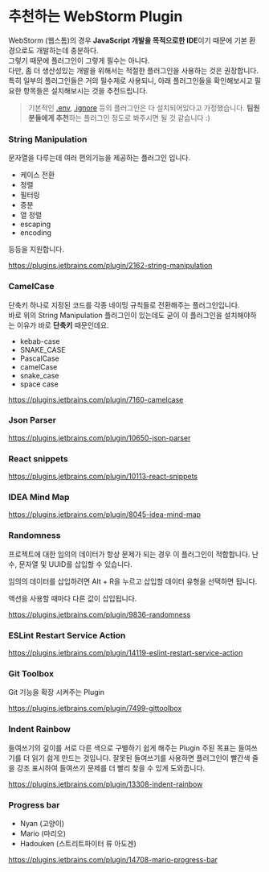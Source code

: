 # 추천하는 WebStorm Plugin

WebStorm (웹스톰)의 경우 **JavaScript 개발을 목적으로한 IDE**이기 때문에 기본 환경으로도 개발하는데 충분하다.  
그렇기 때문에 플러그인이 그렇게 필수는 아니다.  
다만, 좀 더 생산성있는 개발을 위해서는 적절한 플러그인을 사용하는 것은 권장합니다.  
특히 일부의 플러그인들은 거의 필수제로 사용되니, 아래 플러그인들을 확인해보시고 필요한 항목들은 설치해보시는 것을 추천드립니다.

> 기본적인 [.env](https://plugins.jetbrains.com/plugin/9525--env-files-support), [.ignore](https://plugins.jetbrains.com/plugin/7495--ignore) 등의 플러그인은 다 설치되어있다고 가정했습니다.
**팀원분들에게 추천**하는 플러그인 정도로 봐주시면 될 것 같습니다 :)

### String Manipulation

문자열을 다루는데 여러 편의기능을 제공하는 플러그인 입니다.

* 케이스 전환
* 정렬
* 필터링
* 증분
* 열 정렬
* escaping
* encoding

등등을 지원합니다.  

https://plugins.jetbrains.com/plugin/2162-string-manipulation


### CamelCase

단축키 하나로 지정된 코드를 각종 네이밍 규칙들로 전환해주는 플러그인입니다.  
바로 위의 String Manipulation 플러그인이 있는데도 굳이 이 플러그인을 설치해야하는 이유가 바로 **단축키** 때문인데요.  


* kebab-case
* SNAKE_CASE
* PascalCase
* camelCase
* snake_case
* space case

https://plugins.jetbrains.com/plugin/7160-camelcase


### Json Parser

https://plugins.jetbrains.com/plugin/10650-json-parser

### React snippets

https://plugins.jetbrains.com/plugin/10113-react-snippets

### IDEA Mind Map

https://plugins.jetbrains.com/plugin/8045-idea-mind-map

### Randomness

프로젝트에 대한 임의의 데이터가 항상 문제가 되는 경우 이 플러그인이 적합합니다. 난수, 문자열 및 UUID를 삽입할 수 있습니다.  

임의의 데이터를 삽입하려면 Alt + R을 누르고 삽입할 데이터 유형을 선택하면 됩니다.  

액션을 사용할 때마다 다른 값이 삽입됩니다.

https://plugins.jetbrains.com/plugin/9836-randomness

### ESLint Restart Service Action

https://plugins.jetbrains.com/plugin/14119-eslint-restart-service-action

### Git Toolbox

Git 기능을 확장 시켜주는 Plugin

https://plugins.jetbrains.com/plugin/7499-gittoolbox

### Indent Rainbow

들여쓰기의 깊이를 서로 다른 색으로 구별하기 쉽게 해주는 Plugin
주된 목표는 들여쓰기를 더 읽기 쉽게 만드는 것입니다. 잘못된 들여쓰기를 사용하면 플러그인이 빨간색 줄을 강조 표시하여 들여쓰기 문제를 더 빨리 찾을 수 있게 도와줍니다.


https://plugins.jetbrains.com/plugin/13308-indent-rainbow


### Progress bar


* Nyan (고양이)
* Mario (마리오)
* Hadouken (스트리트파이터 류 아도겐)

https://plugins.jetbrains.com/plugin/14708-mario-progress-bar

